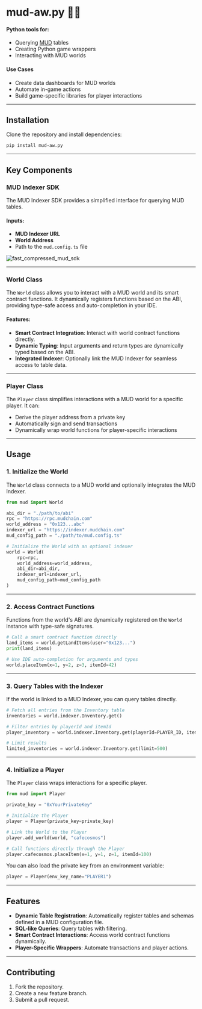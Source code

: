 # mud-aw.py 🧱🐍

#### Python tools for:
 
- Querying [MUD](https://mud.dev/) tables
- Creating Python game wrappers
- Interacting with MUD worlds

#### Use Cases

- Create data dashboards for MUD worlds
- Automate in-game actions
- Build game-specific libraries for player interactions

---

## Installation

Clone the repository and install dependencies:

```bash
pip install mud-aw.py
```

---

## Key Components

### **MUD Indexer SDK**

The MUD Indexer SDK provides a simplified interface for querying MUD tables.

#### Inputs:
- **MUD Indexer URL**
- **World Address**
- Path to the `mud.config.ts` file

![fast_compressed_mud_sdk](https://github.com/user-attachments/assets/092bc23b-7253-4f71-a3f8-232d653386a9)

---

### **World Class**

The `World` class allows you to interact with a MUD world and its smart contract functions. It dynamically registers functions based on the ABI, providing type-safe access and auto-completion in your IDE.

#### Features:
- **Smart Contract Integration**: Interact with world contract functions directly.
- **Dynamic Typing**: Input arguments and return types are dynamically typed based on the ABI.
- **Integrated Indexer**: Optionally link the MUD Indexer for seamless access to table data.

---

### **Player Class**

The `Player` class simplifies interactions with a MUD world for a specific player. It can:
- Derive the player address from a private key
- Automatically sign and send transactions
- Dynamically wrap world functions for player-specific interactions

---

## Usage

### 1. Initialize the World

The `World` class connects to a MUD world and optionally integrates the MUD Indexer.

```python
from mud import World

abi_dir = "./path/to/abi"
rpc = "https://rpc.mudchain.com"
world_address = "0x123...abc"
indexer_url = "https://indexer.mudchain.com"
mud_config_path = "./path/to/mud.config.ts"

# Initialize the World with an optional indexer
world = World(
    rpc=rpc,
    world_address=world_address,
    abi_dir=abi_dir,
    indexer_url=indexer_url,
    mud_config_path=mud_config_path
)
```

---

### 2. Access Contract Functions

Functions from the world's ABI are dynamically registered on the `World` instance with type-safe signatures.

```python
# Call a smart contract function directly
land_items = world.getLandItems(user="0x123...")
print(land_items)

# Use IDE auto-completion for arguments and types
world.placeItem(x=1, y=2, z=3, itemId=42)
```

---

### 3. Query Tables with the Indexer

If the world is linked to a MUD Indexer, you can query tables directly.

```python
# Fetch all entries from the Inventory table
inventories = world.indexer.Inventory.get()

# Filter entries by playerId and itemId
player_inventory = world.indexer.Inventory.get(playerId=PLAYER_ID, itemId=ITEM_ID)

# Limit results
limited_inventories = world.indexer.Inventory.get(limit=500)
```

---

### 4. Initialize a Player

The `Player` class wraps interactions for a specific player.

```python
from mud import Player

private_key = "0xYourPrivateKey"

# Initialize the Player
player = Player(private_key=private_key)

# Link the World to the Player
player.add_world(world, "cafecosmos")

# Call functions directly through the Player
player.cafecosmos.placeItem(x=1, y=1, z=1, itemId=100)
```

You can also load the private key from an environment variable:

```python
player = Player(env_key_name="PLAYER1")
```

---

## Features

- **Dynamic Table Registration**: Automatically register tables and schemas defined in a MUD configuration file.
- **SQL-like Queries**: Query tables with filtering.
- **Smart Contract Interactions**: Access world contract functions dynamically.
- **Player-Specific Wrappers**: Automate transactions and player actions.

---

## Contributing

1. Fork the repository.
2. Create a new feature branch.
3. Submit a pull request.
